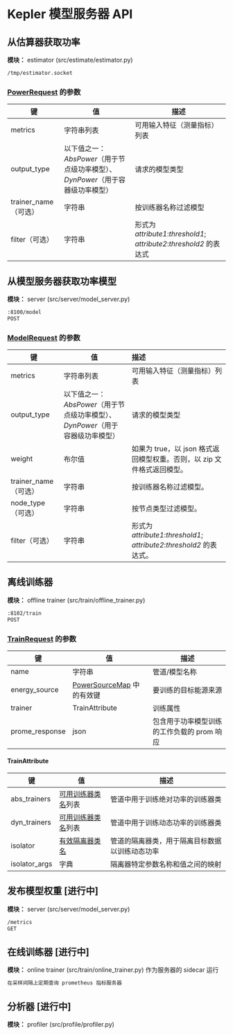 # Kepler 模型服务器 API

## 从估算器获取功率

**模块：** estimator (src/estimate/estimator.py)

```sh
/tmp/estimator.socket
```

### [PowerRequest](https://github.com/sustainable-computing-io/kepler-model-server/tree/main/src/estimate/estimator.py) 的参数

|键|值|描述
|---|-----|-----------
|metrics|字符串列表|可用输入特征（测量指标）列表
|output_type|以下值之一：*AbsPower*（用于节点级功率模型）、*DynPower*（用于容器级功率模型）|请求的模型类型
|trainer_name（可选）|字符串|按训练器名称过滤模型
|filter（可选）|字符串|形式为 *attribute1*:*threshold1*; *attribute2*:*threshold2* 的表达式

## 从模型服务器获取功率模型

**模块：** server (src/server/model_server.py)

```sh
:8100/model
POST
```

### [ModelRequest](https://github.com/sustainable-computing-io/kepler-model-server/tree/main/src/server/model_server.py) 的参数

|键|值|描述
|---|-----|:------------
|metrics|字符串列表|可用输入特征（测量指标）列表
|output_type|以下值之一：*AbsPower*（用于节点级功率模型）、*DynPower*（用于容器级功率模型）|请求的模型类型
|weight|布尔值|如果为 true，以 json 格式返回模型权重。否则，以 zip 文件格式返回模型。
|trainer_name（可选）|字符串|按训练器名称过滤模型。
|node_type（可选）|字符串|按节点类型过滤模型。
|filter（可选）|字符串|形式为 *attribute1*:*threshold1*; *attribute2*:*threshold2* 的表达式。

## 离线训练器

**模块：** offline trainer (src/train/offline_trainer.py)

```sh
:8102/train
POST
```

### [TrainRequest](https://github.com/sustainable-computing-io/kepler-model-server/tree/main/src/train/offline_trainer.py) 的参数

|键|值|描述
|---|---|---
|name|字符串|管道/模型名称
|energy_source|[PowerSourceMap](https://github.com/sustainable-computing-io/kepler-model-server/tree/main/src/util/train_types.py) 中的有效键|要训练的目标能源来源
|trainer|TrainAttribute|训练属性
|prome_response|json|包含用于功率模型训练的工作负载的 prom 响应

#### TrainAttribute

|键|值|描述
|---|---|---
|abs_trainers|[可用训练器类名](https://github.com/sustainable-computing-io/kepler-model-server/tree/main/src/train/trainer)列表|管道中用于训练绝对功率的训练器类
|dyn_trainers|[可用训练器类名](https://github.com/sustainable-computing-io/kepler-model-server/tree/main/src/train/trainer)列表|管道中用于训练动态功率的训练器类
|isolator|[有效隔离器类名](https://github.com/sustainable-computing-io/kepler-model-server/tree/main/src/train/isolator/)|管道的隔离器类，用于隔离目标数据以训练动态功率
|isolator_args|字典|隔离器特定参数名称和值之间的映射

## 发布模型权重 [进行中]

**模块：** server (src/server/model_server.py)

```sh
/metrics
GET
```

## 在线训练器 [进行中]

**模块：** online trainer (src/train/online_trainer.py)
作为服务器的 sidecar 运行

```sh
在采样间隔上定期查询 prometheus 指标服务器
```

## 分析器 [进行中]

**模块：** profiler (src/profile/profiler.py)

